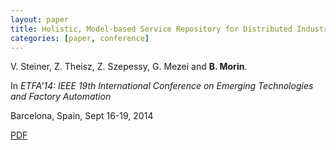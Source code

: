 ```yaml
---
layout: paper
title: Holistic, Model-based Service Repository for Distributed Industrial Automation
categories: [paper, conference]
---
```

V. Steiner, Z. Theisz, Z. Szepessy, G. Mezei and **B. Morin**.

In _ETFA'14: IEEE 19th International Conference on Emerging Technologies and Factory Automation_

Barcelona, Spain, Sept 16-19, 2014

[PDF](https://docs.google.com/file/d/0B8COpPaPIDHYMU9oRklBSzl6LU0/edit)
